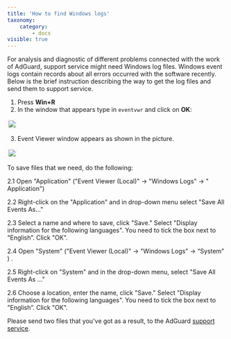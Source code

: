 ```yaml
---
title: 'How to find Windows logs'
taxonomy:
    category:
        - docs
visible: true
---
```


For analysis and diagnostic of different problems connected with the work of AdGuard, support service might need Windows log files. Windows event logs contain records about all errors occurred with the software recently. Below is the brief instruction describing the way to get the log files and send them to support service. 

1. Press **Win+R**
2. In the window that appears type in `eventvwr` and click on **OK**:

<img src="https://cdn.adguard.com/Adguard/kb/newscreenshots/En/eng_event_logs_1.png" style="border: 1px solid #efefef; max-width: 350px; padding: 2px;">

3. Event Viewer window appears as shown in the picture.

<img src="https://cdn.adguard.com/Adguard/kb/newscreenshots/En/eng_event_logs_2.png" style="border: 1px solid #efefef; max-width: 650px; padding: 2px;">

To save files that we need, do the following:

 2.1 Open "Application" ("Event Viewer (Local)" -> "Windows Logs" -> " Application")

 2.2 Right-click on the "Application" and in drop-down menu select "Save All Events As..."

 2.3 Select a name and where to save, click "Save." Select "Display information for the following languages". You need to tick the box next to "English”. Click "OK".

 2.4 Open "System" ("Event Viewer (Local)" -> "Windows Logs" ->  “System" ) .

 2.5 Right-click on "System" and in the drop-down menu, select "Save All Events As ..."

 2.6 Choose a location, enter the name, click "Save." Select "Display information for the following languages". You need to tick the box next to "English”. Click "OK". 

Please send two files that you've got as a result, to the AdGuard [support service](mailto:support@adguard.com).

